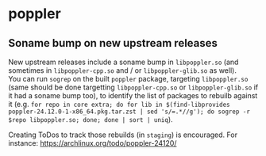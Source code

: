 # poppler

## Soname bump on new upstream releases

New upstream releases include a soname bump in `libpoppler.so` (and sometimes in `libpoppler-cpp.so` and / or `libpoppler-glib.so` as well).  
You can run `sogrep` on the built `poppler` package, targeting `libpoppler.so` (same should be done targetting `libpoppler-cpp.so` or `libpoppler-glib.so` if it had a soname bump too), to identify the list of packages to rebuilb against it (e.g. `for repo in core extra; do for lib in $(find-libprovides poppler-24.12.0-1-x86_64.pkg.tar.zst | sed 's/=.*//g'); do sogrep -r $repo libpoppler.so; done; done | sort | uniq`).

Creating ToDos to track those rebuilds (in `staging`) is encouraged. For instance: <https://archlinux.org/todo/poppler-24120/>
